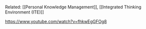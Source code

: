 Related: [[Personal Knowledge Management]], [[Integrated Thinking Environment (ITE)]]

https://www.youtube.com/watch?v=fhkwEgGFOg8

